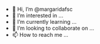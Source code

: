 - 👋 Hi, I’m @margaridafsc
- 👀 I’m interested in ...
- 🌱 I’m currently learning ...
- 💞️ I’m looking to collaborate on ...
- 📫 How to reach me ...

<!---
margaridafsc/margaridafsc is a ✨ special ✨ repository because its `README.md` (this file) appears on your GitHub profile.
You can click the Preview link to take a look at your changes.
--->
